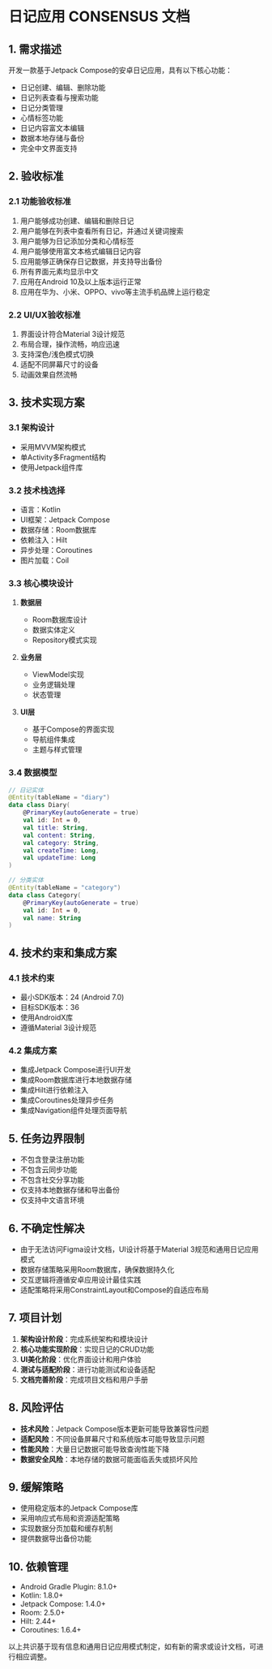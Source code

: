 # 日记应用 CONSENSUS 文档

## 1. 需求描述

开发一款基于Jetpack Compose的安卓日记应用，具有以下核心功能：

- 日记创建、编辑、删除功能
- 日记列表查看与搜索功能
- 日记分类管理
- 心情标签功能
- 日记内容富文本编辑
- 数据本地存储与备份
- 完全中文界面支持

## 2. 验收标准

### 2.1 功能验收标准
1. 用户能够成功创建、编辑和删除日记
2. 用户能够在列表中查看所有日记，并通过关键词搜索
3. 用户能够为日记添加分类和心情标签
4. 用户能够使用富文本格式编辑日记内容
5. 应用能够正确保存日记数据，并支持导出备份
6. 所有界面元素均显示中文
7. 应用在Android 10及以上版本运行正常
8. 应用在华为、小米、OPPO、vivo等主流手机品牌上运行稳定

### 2.2 UI/UX验收标准
1. 界面设计符合Material 3设计规范
2. 布局合理，操作流畅，响应迅速
3. 支持深色/浅色模式切换
4. 适配不同屏幕尺寸的设备
5. 动画效果自然流畅

## 3. 技术实现方案

### 3.1 架构设计
- 采用MVVM架构模式
- 单Activity多Fragment结构
- 使用Jetpack组件库

### 3.2 技术栈选择
- 语言：Kotlin
- UI框架：Jetpack Compose
- 数据存储：Room数据库
- 依赖注入：Hilt
- 异步处理：Coroutines
- 图片加载：Coil

### 3.3 核心模块设计
1. **数据层**
   - Room数据库设计
   - 数据实体定义
   - Repository模式实现

2. **业务层**
   - ViewModel实现
   - 业务逻辑处理
   - 状态管理

3. **UI层**
   - 基于Compose的界面实现
   - 导航组件集成
   - 主题与样式管理

### 3.4 数据模型
```kotlin
// 日记实体
@Entity(tableName = "diary")
data class Diary(
    @PrimaryKey(autoGenerate = true)
    val id: Int = 0,
    val title: String,
    val content: String,
    val category: String,
    val createTime: Long,
    val updateTime: Long
)

// 分类实体
@Entity(tableName = "category")
data class Category(
    @PrimaryKey(autoGenerate = true)
    val id: Int = 0,
    val name: String
)
```

## 4. 技术约束和集成方案

### 4.1 技术约束
- 最小SDK版本：24 (Android 7.0)
- 目标SDK版本：36
- 使用AndroidX库
- 遵循Material 3设计规范

### 4.2 集成方案
- 集成Jetpack Compose进行UI开发
- 集成Room数据库进行本地数据存储
- 集成Hilt进行依赖注入
- 集成Coroutines处理异步任务
- 集成Navigation组件处理页面导航

## 5. 任务边界限制

- 不包含登录注册功能
- 不包含云同步功能
- 不包含社交分享功能
- 仅支持本地数据存储和导出备份
- 仅支持中文语言环境

## 6. 不确定性解决

- 由于无法访问Figma设计文档，UI设计将基于Material 3规范和通用日记应用模式
- 数据存储策略采用Room数据库，确保数据持久化
- 交互逻辑将遵循安卓应用设计最佳实践
- 适配策略将采用ConstraintLayout和Compose的自适应布局

## 7. 项目计划

1. **架构设计阶段**：完成系统架构和模块设计
2. **核心功能实现阶段**：实现日记的CRUD功能
3. **UI美化阶段**：优化界面设计和用户体验
4. **测试与适配阶段**：进行功能测试和设备适配
5. **文档完善阶段**：完成项目文档和用户手册

## 8. 风险评估

- **技术风险**：Jetpack Compose版本更新可能导致兼容性问题
- **适配风险**：不同设备屏幕尺寸和系统版本可能导致显示问题
- **性能风险**：大量日记数据可能导致查询性能下降
- **数据安全风险**：本地存储的数据可能面临丢失或损坏风险

## 9. 缓解策略

- 使用稳定版本的Jetpack Compose库
- 采用响应式布局和资源适配策略
- 实现数据分页加载和缓存机制
- 提供数据导出备份功能

## 10. 依赖管理

- Android Gradle Plugin: 8.1.0+
- Kotlin: 1.8.0+
- Jetpack Compose: 1.4.0+
- Room: 2.5.0+
- Hilt: 2.44+
- Coroutines: 1.6.4+

以上共识基于现有信息和通用日记应用模式制定，如有新的需求或设计文档，可进行相应调整。